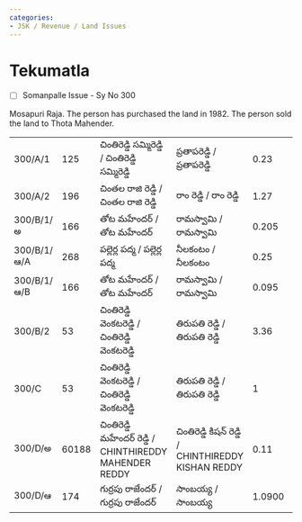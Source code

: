```yaml
---
categories:
- JSK / Revenue / Land Issues
---
```

# Tekumatla

- [ ] Somanpalle Issue - Sy No 300

Mosapuri Raja. The person has purchased the land in 1982. The person sold the land to Thota Mahender.

  

|     |     |     |     |     |     |     |
| --- | --- | --- | --- | --- | --- | --- |
| 300/A/1 | 125 | చింతిరెడ్డి సమ్మిరెడ్డి / చింతిరెడ్డి సమ్మిరెడ్డి | ప్రతాపరెడ్డి / ప్రతాపరెడ్డి | 0.23 | Patta | Digital Signed |
| 300/A/2 | 196 | చింతల రాజి రెడ్డి / చింతల రాజి రెడ్డి | రాం రెడ్డి / రాం రెడ్డి | 1.27 | Patta | Digital Signed |
| 300/B/1/అ | 166 | తోట మహేందర్ / తోట మహేందర్ | రామస్వామి / రామస్వామి | 0.205 | Patta | Digital Signed |
| 300/B/1/ఆ/A | 268 | పల్లెర్ల పద్మ / పల్లెర్ల పద్మ | నీలకంటం / నీలకంటం | 0.25 | Patta | Digital Signed |
| 300/B/1/ఆ/B | 166 | తోట మహేందర్ / తోట మహేందర్ | రామస్వామి / రామస్వామి | 0.095 | Patta | Digital Signed |
| 300/B/2 | 53  | చింతిరెడ్డి వెంకటరెడ్డి / చింతిరెడ్డి వెంకటరెడ్డి | తిరుపతి రెడ్డి / తిరుపతి రెడ్డి | 3.36 | Patta | Digital Signed |
| 300/C | 53  | చింతిరెడ్డి వెంకటరెడ్డి / చింతిరెడ్డి వెంకటరెడ్డి | తిరుపతి రెడ్డి / తిరుపతి రెడ్డి | 1   | Patta | Digital Signed |
| 300/D/అ | 60188 | చింతిరెడ్డి మహేందర్ రెడ్డి / CHINTHIREDDY MAHENDER REDDY | చింతిరెడ్డి కిషన్ రెడ్డి / CHINTHIREDDY KISHAN REDDY | 0.11 | Patta | Digital Signed |
| 300/D/ఆ | 174 | గుర్రపు రాజేందర్ / గుర్రపు రాజేందర్ | సాంబయ్య / సాంబయ్య | 1.0900 | Patta | Digital Signed |